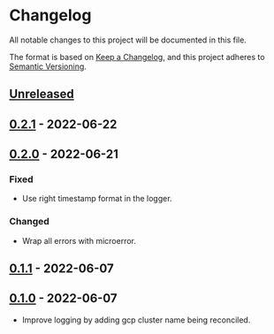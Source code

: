 # Changelog

All notable changes to this project will be documented in this file.

The format is based on [Keep a Changelog](https://keepachangelog.com/en/1.0.0/),
and this project adheres to [Semantic Versioning](https://semver.org/spec/v2.0.0.html).

## [Unreleased]

## [0.2.1] - 2022-06-22

## [0.2.0] - 2022-06-21

### Fixed

- Use right timestamp format in the logger.

### Changed

- Wrap all errors with microerror.

## [0.1.1] - 2022-06-07

## [0.1.0] - 2022-06-07

- Improve logging by adding gcp cluster name being reconciled.

[Unreleased]: https://github.com/giantswarm/capg-firewall-rule-operator/compare/v0.2.1...HEAD
[0.2.1]: https://github.com/giantswarm/capg-firewall-rule-operator/compare/v0.2.0...v0.2.1
[0.2.0]: https://github.com/giantswarm/capg-firewall-rule-operator/compare/v0.1.1...v0.2.0
[0.1.1]: https://github.com/giantswarm/capg-firewall-rule-operator/compare/v0.1.0...v0.1.1
[0.1.0]: https://github.com/giantswarm/capg-firewall-rule-operator/releases/tag/v0.1.0
